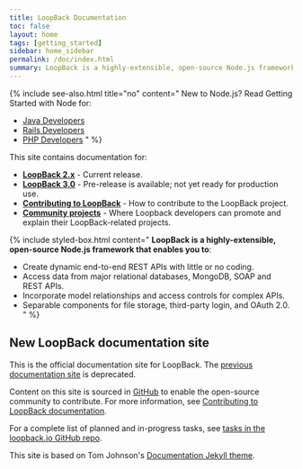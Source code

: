 ```yaml
---
title: LoopBack Documentation
toc: false
layout: home
tags: [getting_started]
sidebar: home_sidebar
permalink: /doc/index.html
summary: LoopBack is a highly-extensible, open-source Node.js framework that enables you to create dynamic end-to-end REST APIs with little or no coding.
---
```

{% include see-also.html title="no" content="
New to Node.js? Read Getting Started with Node for:

- [Java Developers](http://strongloop.com/strongblog/node-js-java-getting-started/)
- [Rails Developers](http://strongloop.com/strongblog/node-js-ruby-on-rails-getting-started/)
- [PHP Developers](http://strongloop.com/strongblog/node-js-php-get-started/)
" %}

This site contains documentation for:

- **[LoopBack 2.x](en/lb2)** - Current release.
- **[LoopBack 3.0](en/lb3)** - Pre-release is available; not yet ready for production use.
- **[Contributing to LoopBack](en/contrib/)** - How to contribute to the LoopBack project.
- **[Community projects](en/community)** - Where Loopback developers can promote and explain their LoopBack-related  projects.

{% include styled-box.html content="
**LoopBack is a highly-extensible, open-source Node.js framework that enables you to**:

- Create dynamic end-to-end REST APIs with little or no coding.
- Access data from major relational databases, MongoDB, SOAP and REST APIs.
- Incorporate model relationships and access controls for complex APIs.
- Separable components for file storage, third-party login, and OAuth 2.0.
" %}

## New LoopBack documentation site

This is the official documentation site for LoopBack. The [previous documentation site](http://docs.strongloop.com) is deprecated.

Content on this site is sourced in [GitHub](https://github.com/strongloop/loopback.io/blob/gh-pages/pages/) to enable the open-source community to contribute.
For more information, see [Contributing to LoopBack documentation](en/contrib/).

For a complete list of planned and in-progress tasks, see [tasks in the loopback.io GitHub repo](https://github.com/strongloop/loopback.io/issues).

This site is based on Tom Johnson's [Documentation Jekyll theme](https://github.com/tomjohnson1492/documentation-theme-jekyll).
